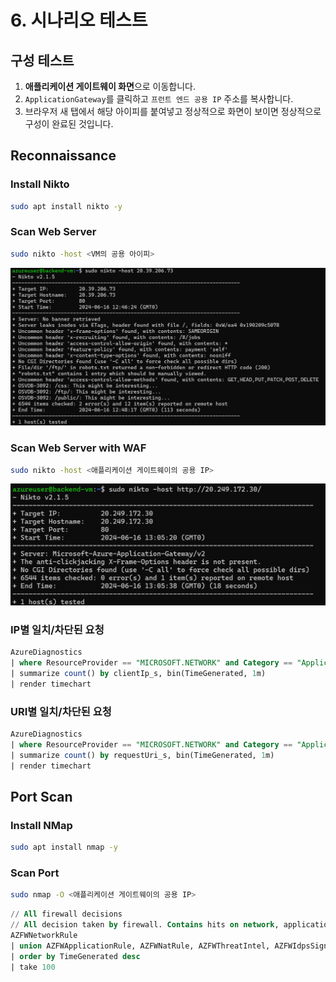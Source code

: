 # 6. 시나리오 테스트

## 구성 테스트

1. **애플리케이션 게이트웨이 화면**으로 이동합니다.
2. `ApplicationGateway`를 클릭하고 `프런트 엔드 공용 IP` 주소를 복사합니다.
3. 브라우저 새 탭에서 해당 아이피를 붙여넣고 정상적으로 화면이 보이면 정상적으로 구성이 완료된 것입니다.

## **Reconnaissance**

### Install Nikto

```bash
sudo apt install nikto -y
```

### Scan Web Server

```bash
sudo nikto -host <VM의 공용 아이피>
```

![Untitled](./images/Untitled.png)

### Scan Web Server with WAF

```bash
sudo nikto -host <애플리케이션 게이트웨이의 공용 IP>
```

![Untitled](./images/Untitled%201.png)

### IP별 일치/차단된 요청

```sql
AzureDiagnostics
| where ResourceProvider == "MICROSOFT.NETWORK" and Category == "ApplicationGatewayFirewallLog"
| summarize count() by clientIp_s, bin(TimeGenerated, 1m)
| render timechart
```

### URI별 일치/차단된 요청

```sql
AzureDiagnostics
| where ResourceProvider == "MICROSOFT.NETWORK" and Category == "ApplicationGatewayFirewallLog"
| summarize count() by requestUri_s, bin(TimeGenerated, 1m)
| render timechart
```

## Port Scan

### Install NMap

```bash
sudo apt install nmap -y
```

### Scan Port

```bash
sudo nmap -O <애플리케이션 게이트웨이의 공용 IP>
```

```sql
// All firewall decisions 
// All decision taken by firewall. Contains hits on network, application and NAT rules, as well as threat intelligence hits and IDPS signature hits. 
AZFWNetworkRule
| union AZFWApplicationRule, AZFWNatRule, AZFWThreatIntel, AZFWIdpsSignature
| order by TimeGenerated desc 
| take 100
```